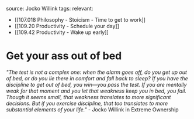 source: Jocko Willink
tags:
relevant:
- [[107.018 Philosophy - Stoicism - Time to get to work]]
- [[109.20 Productivity - Schedule your day]]
- [[109.42 Productivity - Wake up early]]

# Get your ass out of bed

_"The test is not a complex one: when the alarm goes off, do you get up out of bed, or do you lie there in comfort and fall back to sleep? If you have the discipline to get out of bed, you win—you pass the test. If you are mentally weak for that moment and you let that weakness keep you in bed, you fail. Though it seems small, that weakness translates to more significant decisions. But if you exercise discipline, that too translates to more substantial elements of your life."_ - Jocko Willink in Extreme Ownership
